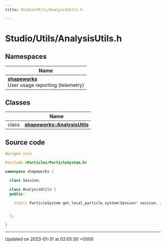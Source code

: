 ```yaml
---
title: Studio/Utils/AnalysisUtils.h

---
```


# Studio/Utils/AnalysisUtils.h



## Namespaces

| Name           |
| -------------- |
| **[shapeworks](../Namespaces/namespaceshapeworks.md)** <br>User usage reporting (telemetry)  |

## Classes

|                | Name           |
| -------------- | -------------- |
| class | **[shapeworks::AnalysisUtils](../Classes/classshapeworks_1_1AnalysisUtils.md)**  |




## Source code

```cpp
#pragma once

#include <Particles/ParticleSystem.h>

namespace shapeworks {

  class Session;

  class AnalysisUtils {
  public:

    static ParticleSystem get_local_particle_system(Session* session, int domain);


  };

}
```


-------------------------------

Updated on 2023-01-31 at 02:05:30 +0000
